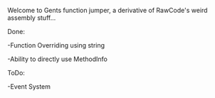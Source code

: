 Welcome to Gents function jumper, a derivative of RawCode's weird assembly stuff...

Done:

-Function Overriding using string

-Ability to directly use MethodInfo

ToDo:

-Event System 